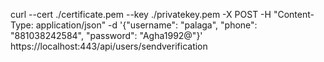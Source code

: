 curl --cert ./certificate.pem --key ./privatekey.pem -X POST -H "Content-Type: application/json" -d '{"username": "palaga", "phone": "881038242584", "password": "Agha1992@"}' https://localhost:443/api/users/sendverification
